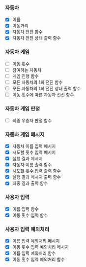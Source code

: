 
### 자동차
- [x] 이름
- [x] 이동거리
- [x] 자동차 전진 함수
- [x] 자동차 전진 상태 출력 함수 

### 자동차 게임
- [ ] 이동 횟수
- [ ] 참여하는 자동차
- [ ] 게임 진행 함수
- [ ] 모든 자동차의 1회 전진 함수
- [ ] 모든 자동차의 1회 전진 상태 출력 함수
- [ ] 이동 횟수에 따른 자동차 전진 함수

### 자동차 게임 판정
- [ ] 최종 우승자 판정 함수

### 자동차 게임 메시지
- [x] 자동차 이름 입력 메시지
- [x] 시도할 횟수 입력 메시지
- [x] 실행 결과 메시지
- [x] 자동차 이름 출력 함수
- [x] 시도할 횟수 입력 출력 함수
- [x] 실행 결과 메시지 출력 함수
- [x] 최종 결과 출력 함수

### 사용자 입력
- [x] 이름 입력 함수
- [x] 이동 횟수 입력 함수

### 사용자 입력 예외처리
- [x] 이름 입력 예외처리 메시지
- [x] 이동 횟수 입력 예외처리 메시지
- [x] 이름 입력 예외처리 함수
- [x] 이동 횟수 입력 예외처리 함수
